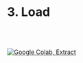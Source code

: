 # 3. Load
<br>
<br>

<a href="https://colab.research.google.com/github/HP-Nunes/SMCapstone_GColab/blob/main/Notebook_1_extract.ipynb" target="_blank"><img src="https://colab.research.google.com/assets/colab-badge.svg" alt="Google Colab, Extract"></a>